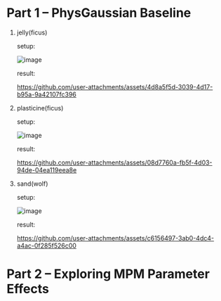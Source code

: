 # Part 1 – PhysGaussian Baseline

1. jelly(ficus)

    setup:

    ![image](https://github.com/user-attachments/assets/05d96b1d-f434-403c-8b89-f298ab3aa180)

    result:

    https://github.com/user-attachments/assets/4d8a5f5d-3039-4d17-b95a-9a42107fc396

2. plasticine(ficus)

   setup:

   ![image](https://github.com/user-attachments/assets/70dcc888-1c88-4998-a7f3-64eeae7ba050)

   result:

   https://github.com/user-attachments/assets/08d7760a-fb5f-4d03-94de-04ea119eea8e


3. sand(wolf)

   setup:

   ![image](https://github.com/user-attachments/assets/0c2fdbf0-b02c-4347-bcf2-3026a961b9f7)

   result:


   https://github.com/user-attachments/assets/c6156497-3ab0-4dc4-a4ac-0f285f526c00

# Part 2 – Exploring MPM Parameter Effects
